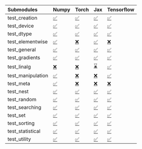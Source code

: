 | Submodules        | Numpy                                                                                                                           | Torch                                                                                                                           | Jax                                                                                                                             | Tensorflow                                                                                                                      |
|:------------------|:--------------------------------------------------------------------------------------------------------------------------------|:--------------------------------------------------------------------------------------------------------------------------------|:--------------------------------------------------------------------------------------------------------------------------------|:--------------------------------------------------------------------------------------------------------------------------------|
| test_creation     | <a href="https://github.com/unifyai/ivy/runs/7856955071?check_suite_focus=true" rel="noopener noreferrer" target="_blank">✅</a> | <a href="https://github.com/unifyai/ivy/runs/7856957096?check_suite_focus=true" rel="noopener noreferrer" target="_blank">✅</a> | <a href="https://github.com/unifyai/ivy/runs/7856958819?check_suite_focus=true" rel="noopener noreferrer" target="_blank">✅</a> | <a href="https://github.com/unifyai/ivy/runs/7856960514?check_suite_focus=true" rel="noopener noreferrer" target="_blank">✅</a> |
| test_device       | <a href="https://github.com/unifyai/ivy/runs/7856955170?check_suite_focus=true" rel="noopener noreferrer" target="_blank">✅</a> | <a href="https://github.com/unifyai/ivy/runs/7856957217?check_suite_focus=true" rel="noopener noreferrer" target="_blank">✅</a> | <a href="https://github.com/unifyai/ivy/runs/7856958926?check_suite_focus=true" rel="noopener noreferrer" target="_blank">✅</a> | <a href="https://github.com/unifyai/ivy/runs/7856960600?check_suite_focus=true" rel="noopener noreferrer" target="_blank">✅</a> |
| test_dtype        | <a href="https://github.com/unifyai/ivy/runs/7856955264?check_suite_focus=true" rel="noopener noreferrer" target="_blank">✅</a> | <a href="https://github.com/unifyai/ivy/runs/7856957337?check_suite_focus=true" rel="noopener noreferrer" target="_blank">✅</a> | <a href="https://github.com/unifyai/ivy/runs/7856959024?check_suite_focus=true" rel="noopener noreferrer" target="_blank">✅</a> | <a href="https://github.com/unifyai/ivy/runs/7856960688?check_suite_focus=true" rel="noopener noreferrer" target="_blank">✅</a> |
| test_elementwise  | <a href="https://github.com/unifyai/ivy/runs/7856955361?check_suite_focus=true" rel="noopener noreferrer" target="_blank">✅</a> | <a href="https://github.com/unifyai/ivy/runs/7856957431?check_suite_focus=true" rel="noopener noreferrer" target="_blank">❌</a> | <a href="https://github.com/unifyai/ivy/runs/7856959117?check_suite_focus=true" rel="noopener noreferrer" target="_blank">✅</a> | <a href="https://github.com/unifyai/ivy/runs/7856960787?check_suite_focus=true" rel="noopener noreferrer" target="_blank">❌</a> |
| test_general      | <a href="https://github.com/unifyai/ivy/runs/7856955451?check_suite_focus=true" rel="noopener noreferrer" target="_blank">✅</a> | <a href="https://github.com/unifyai/ivy/runs/7856957515?check_suite_focus=true" rel="noopener noreferrer" target="_blank">✅</a> | <a href="https://github.com/unifyai/ivy/runs/7856959216?check_suite_focus=true" rel="noopener noreferrer" target="_blank">✅</a> | <a href="https://github.com/unifyai/ivy/runs/7856960897?check_suite_focus=true" rel="noopener noreferrer" target="_blank">✅</a> |
| test_gradients    | <a href="https://github.com/unifyai/ivy/runs/7856955536?check_suite_focus=true" rel="noopener noreferrer" target="_blank">✅</a> | <a href="https://github.com/unifyai/ivy/runs/7856957608?check_suite_focus=true" rel="noopener noreferrer" target="_blank">✅</a> | <a href="https://github.com/unifyai/ivy/runs/7856959315?check_suite_focus=true" rel="noopener noreferrer" target="_blank">✅</a> | <a href="https://github.com/unifyai/ivy/runs/7856961013?check_suite_focus=true" rel="noopener noreferrer" target="_blank">✅</a> |
| test_linalg       | <a href="https://github.com/unifyai/ivy/runs/7856955664?check_suite_focus=true" rel="noopener noreferrer" target="_blank">❌</a> | <a href="https://github.com/unifyai/ivy/runs/7856957696?check_suite_focus=true" rel="noopener noreferrer" target="_blank">❌</a> | <a href="https://github.com/unifyai/ivy/runs/7856959423?check_suite_focus=true" rel="noopener noreferrer" target="_blank">⌛</a> | <a href="https://github.com/unifyai/ivy/runs/7856961146?check_suite_focus=true" rel="noopener noreferrer" target="_blank">✅</a> |
| test_manipulation | <a href="https://github.com/unifyai/ivy/runs/7856955788?check_suite_focus=true" rel="noopener noreferrer" target="_blank">✅</a> | <a href="https://github.com/unifyai/ivy/runs/7856957774?check_suite_focus=true" rel="noopener noreferrer" target="_blank">❌</a> | <a href="https://github.com/unifyai/ivy/runs/7856959529?check_suite_focus=true" rel="noopener noreferrer" target="_blank">❌</a> | <a href="https://github.com/unifyai/ivy/runs/7856961265?check_suite_focus=true" rel="noopener noreferrer" target="_blank">✅</a> |
| test_meta         | <a href="https://github.com/unifyai/ivy/runs/7856955947?check_suite_focus=true" rel="noopener noreferrer" target="_blank">✅</a> | <a href="https://github.com/unifyai/ivy/runs/7856957869?check_suite_focus=true" rel="noopener noreferrer" target="_blank">❌</a> | <a href="https://github.com/unifyai/ivy/runs/7856959643?check_suite_focus=true" rel="noopener noreferrer" target="_blank">❌</a> | <a href="https://github.com/unifyai/ivy/runs/7856961363?check_suite_focus=true" rel="noopener noreferrer" target="_blank">❌</a> |
| test_nest         | <a href="https://github.com/unifyai/ivy/runs/7856956083?check_suite_focus=true" rel="noopener noreferrer" target="_blank">✅</a> | <a href="https://github.com/unifyai/ivy/runs/7856958024?check_suite_focus=true" rel="noopener noreferrer" target="_blank">✅</a> | <a href="https://github.com/unifyai/ivy/runs/7856959759?check_suite_focus=true" rel="noopener noreferrer" target="_blank">✅</a> | <a href="https://github.com/unifyai/ivy/runs/7856961448?check_suite_focus=true" rel="noopener noreferrer" target="_blank">✅</a> |
| test_random       | <a href="https://github.com/unifyai/ivy/runs/7856956198?check_suite_focus=true" rel="noopener noreferrer" target="_blank">✅</a> | <a href="https://github.com/unifyai/ivy/runs/7856958159?check_suite_focus=true" rel="noopener noreferrer" target="_blank">✅</a> | <a href="https://github.com/unifyai/ivy/runs/7856959868?check_suite_focus=true" rel="noopener noreferrer" target="_blank">✅</a> | <a href="https://github.com/unifyai/ivy/runs/7856961565?check_suite_focus=true" rel="noopener noreferrer" target="_blank">✅</a> |
| test_searching    | <a href="https://github.com/unifyai/ivy/runs/7856956357?check_suite_focus=true" rel="noopener noreferrer" target="_blank">✅</a> | <a href="https://github.com/unifyai/ivy/runs/7856958273?check_suite_focus=true" rel="noopener noreferrer" target="_blank">✅</a> | <a href="https://github.com/unifyai/ivy/runs/7856959963?check_suite_focus=true" rel="noopener noreferrer" target="_blank">✅</a> | <a href="https://github.com/unifyai/ivy/runs/7856961679?check_suite_focus=true" rel="noopener noreferrer" target="_blank">✅</a> |
| test_set          | <a href="https://github.com/unifyai/ivy/runs/7856956536?check_suite_focus=true" rel="noopener noreferrer" target="_blank">✅</a> | <a href="https://github.com/unifyai/ivy/runs/7856958389?check_suite_focus=true" rel="noopener noreferrer" target="_blank">✅</a> | <a href="https://github.com/unifyai/ivy/runs/7856960096?check_suite_focus=true" rel="noopener noreferrer" target="_blank">✅</a> | <a href="https://github.com/unifyai/ivy/runs/7856961772?check_suite_focus=true" rel="noopener noreferrer" target="_blank">✅</a> |
| test_sorting      | <a href="https://github.com/unifyai/ivy/runs/7856956678?check_suite_focus=true" rel="noopener noreferrer" target="_blank">✅</a> | <a href="https://github.com/unifyai/ivy/runs/7856958486?check_suite_focus=true" rel="noopener noreferrer" target="_blank">✅</a> | <a href="https://github.com/unifyai/ivy/runs/7856960226?check_suite_focus=true" rel="noopener noreferrer" target="_blank">✅</a> | <a href="https://github.com/unifyai/ivy/runs/7856961860?check_suite_focus=true" rel="noopener noreferrer" target="_blank">✅</a> |
| test_statistical  | <a href="https://github.com/unifyai/ivy/runs/7856956822?check_suite_focus=true" rel="noopener noreferrer" target="_blank">✅</a> | <a href="https://github.com/unifyai/ivy/runs/7856958602?check_suite_focus=true" rel="noopener noreferrer" target="_blank">✅</a> | <a href="https://github.com/unifyai/ivy/runs/7856960337?check_suite_focus=true" rel="noopener noreferrer" target="_blank">✅</a> | <a href="https://github.com/unifyai/ivy/runs/7856961961?check_suite_focus=true" rel="noopener noreferrer" target="_blank">✅</a> |
| test_utility      | <a href="https://github.com/unifyai/ivy/runs/7856956946?check_suite_focus=true" rel="noopener noreferrer" target="_blank">✅</a> | <a href="https://github.com/unifyai/ivy/runs/7856958726?check_suite_focus=true" rel="noopener noreferrer" target="_blank">✅</a> | <a href="https://github.com/unifyai/ivy/runs/7856960427?check_suite_focus=true" rel="noopener noreferrer" target="_blank">✅</a> | <a href="https://github.com/unifyai/ivy/runs/7856962119?check_suite_focus=true" rel="noopener noreferrer" target="_blank">✅</a> |